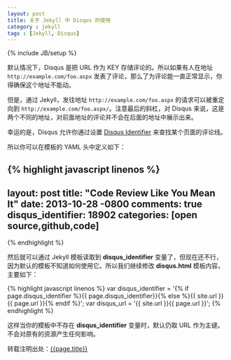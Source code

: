 ```yaml
---
layout: post
title: 关于 Jekyll 中 Disqus 的使用
category : jekyll
tags : [Jekyll, Disqus]
---
```

{% include JB/setup %}

默认情况下，Disqus 是把 URL 作为 KEY 存储评论的。所以如果有人在地址 `http://example.com/foo.aspx` 发表了评论，那么了为评论能一直正常显示，你得确保这个地址不能动。

但是，通过 Jekyll，发往地址 `http://example.com/foo.aspx` 的请求可以被重定向到 `http://example.com/foo.aspx/`。注意最后的斜杠，对 Disqus 来说，这是两个不同的地址，对前面地址的评论并不会在后面的地址中展示出来。

幸运的是，Disqus 允许你通过设置 [Disqus Identifier](http://help.disqus.com/customer/portal/articles/472099-what-is-a-disqus-identifier-) 来查找某个页面的评论线。

所以你可以在模板的 YAML 头中定义如下：

{% highlight javascript linenos %}
---
layout: post
title: "Code Review Like You Mean It"
date: 2013-10-28 -0800
comments: true
disqus_identifier: 18902
categories: [open source,github,code]
---
{% endhighlight %}

然后就可以通过 Jekyll 模板读取到 **disqus_identifier** 变量了，但现在还不行，因为默认的模板不知道如何使用它。所以我们继续修改 **disqus.html** 模板内容，主要如下：

{% highlight javascript linenos %}
var disqus_identifier = '{% if page.disqus_identifier %}{{ page.disqus_identifier}}{% else %}{{ site.url }}{{ page.url }}{% endif %}';
var disqus_url = '{{ site.url }}{{ page.url }}';
{% endhighlight %}

这样当你的模板中不存在 **disqus_identifier** 变量时，默认仍取 URL 作为主键。不会对原有的资源产生任何影响。

转载注明出处：[{{page.title}}]({{permalink}})
